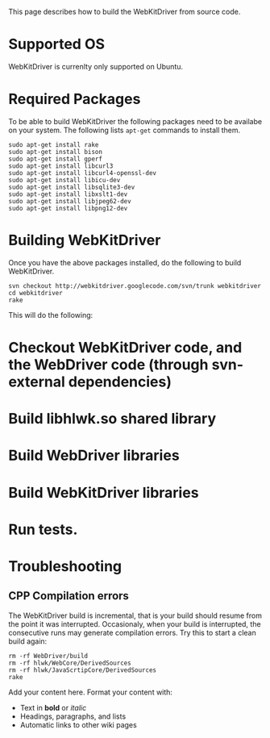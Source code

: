 This page describes how to build the WebKitDriver from source code.

# Supported OS #
WebKitDriver is currenlty only supported on Ubuntu.

# Required Packages #
To be able to build WebKitDriver the following packages need to be availabe on your system. The following lists `apt-get` commands to install them.
```
sudo apt-get install rake
sudo apt-get install bison
sudo apt-get install gperf
sudo apt-get install libcurl3
sudo apt-get install libcurl4-openssl-dev
sudo apt-get install libicu-dev
sudo apt-get install libsqlite3-dev
sudo apt-get install libxslt1-dev
sudo apt-get install libjpeg62-dev
sudo apt-get install libpng12-dev
```

# Building WebKitDriver #
Once you have the above packages installed, do the following to build WebKitDriver.

```
svn checkout http://webkitdriver.googlecode.com/svn/trunk webkitdriver
cd webkitdriver
rake
```

This will do the following:
# Checkout WebKitDriver code, and the WebDriver code (through svn-external dependencies)
# Build libhlwk.so shared library
# Build WebDriver libraries
# Build WebKitDriver libraries
# Run tests.

# Troubleshooting #
## CPP Compilation errors ##
The WebKitDriver build is incremental, that is your build should resume from the point it was interrupted. Occasionaly, when your build is interrupted, the consecutive runs may generate compilation errors. Try this to start a clean build again:
```
rm -rf WebDriver/build
rm -rf hlwk/WebCore/DerivedSources
rm -rf hlwk/JavaScrtipCore/DerivedSources
rake
```




Add your content here.  Format your content with:
  * Text in **bold** or _italic_
  * Headings, paragraphs, and lists
  * Automatic links to other wiki pages
